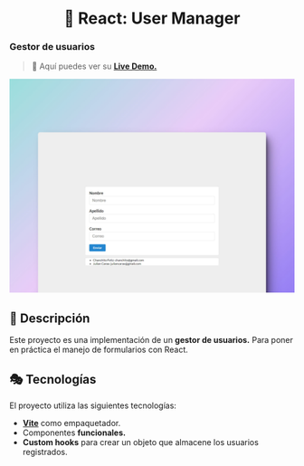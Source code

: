<div align='center'>

# 🧾 React: User Manager

</div>

### Gestor de usuarios

> 🧩 Aquí puedes ver su [**Live Demo.**](https://gestor-de-usuarios-abraham.netlify.app/)

![vista-previa](./public/preview/01-page-preview.jpg)

## 🚀 Descripción

Este proyecto es una implementación de un **gestor de usuarios.** Para poner en práctica el manejo de formularios con React.

## 🎭 Tecnologías

El proyecto utiliza las siguientes tecnologías:

- [**Vite**](https://vitejs.dev/) como empaquetador.
- Componentes **funcionales.**
- **Custom hooks** para crear un objeto que almacene los usuarios registrados.
